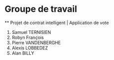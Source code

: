 # Groupe de travail
** Projet de contrat intelligent | Application de vote 
1. Samuel TERNISIEN
2. Robyn François
3. Pierre VANDENBERGHE
4. Alexis LOBBEDEZ
5. Alan BILLY

